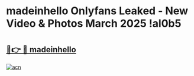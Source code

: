 # madeinhello Onlyfans Leaked - New Video & Photos March 2025 !al0b5

# <h2><a href="https://8mivho.iuczelnia.edu.pl?title=madeinhello&ref=al0b5">🔗👉 🔴 madeinhello</a></h2>

[![acn](https://github.com/user-attachments/assets/0f9c940e-d8b0-45ae-aac7-cd30a18b3e1c)](https://8mivho.iuczelnia.edu.pl?title=madeinhello&ref=al0b5)

